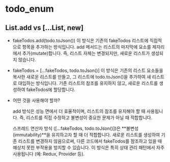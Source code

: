 # todo_enum

## List.add vs [...List, new]

- fakeTodos.add(todo.toJson())
  이 방식은 기존의 fakeTodos 리스트에 직접적으로 항목을 추가하는 방식입니다.
  add 메서드는 리스트의 마지막에 요소를 제자리에서 추가(mutate)합니다.
  즉, 리스트 자체는 변경되지만, 새로운 리스트가 생성되지 않습니다.

- fakeTodos = [...fakeTodos, todo.toJson()]
  이 방식은 기존의 리스트 요소들을 복사한 새로운 리스트를 만들고, 그 리스트에 todo.toJson()을 추가하여 새 리스트로 대입하는 방식입니다.
  기존 리스트의 참조를 유지하지 않고, 새로운 리스트를 생성하여 fakeTodos에 할당합니다.

- 어떤 것을 사용해야 할까?

  add 방식은 성능 면에서 더 효율적이며, 리스트의 참조를 유지해야 할 때 사용됩니다. 즉, 리스트를 직접 수정하고 불변성이 중요한 문제가 아닐 때 적합합니다.

  스프레드 연산자 방식 ([...fakeTodos, todo.toJson()])은 **불변성(immutability)**을 유지하고자 할 때 더 적합합니다. 새로운 리스트를 생성하여 기존 리스트를 변경하지 않음으로써, 다른 코드에서 fakeTodos를 참조하고 있을 때 예상치 못한 부작용을 방지할 수 있습니다. 이 방식은 특히 상태 관리 패턴에서 자주 사용됩니다 (예: Redux, Provider 등).
